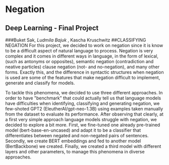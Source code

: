 # Negation
## Deep Learning - Final Project
###Buket Sak, *Ludmila Bajuk* , Kascha Kruschwitz
##CLASSIFYING NEGATION
For this project, we decided to work on negation since it is know to be a difficult aspect of natural language to process. Negation is very complex and it comes in different ways in language, in the form of lexical, (such as antonyms or opposites), semantic negation (contradiction and neative particles) clause negation (not- and no-negation), and many other forms. Exactly this, and the difference in syntactic structures when negation is used are some of the features that make negation difficult to implement, generate and classify for models.

To tackle this phenomena, we decided to use three different approaches. In order to have "benchmark" that could actually tell us that language models have difficulties when identifying, classifying and generating negation, we few-shoted GPT2 (EleutherAI/gpt-neo-1.3B) using examples taken manually from the dataset to evaluate its performance. After observing that clearly, at a first very simple approach language models struggle with negation, we decided to explore a bit more. First, we fine-tuned one already pre-trained model (bert-base-en-uncased) and adapt it to be a classifier that differentiates between negated and non-negated pairs of sentences. Secondly, we create BERT embeddings and fed to another model (BertBackbone) we created. Finally, we created a third model with different layers and other parameters, to manage this phenomena in diverse approaches.
